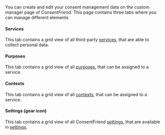 You can create and edit your consent management data on the custom manager page
of _ConsentFriend_. This page contains three tabs where you can manage different
elements.

#### Services 

This tab contains a grid view of all third-party [services](01_Services.md),
that are able to collect personal data.

#### Purposes 

This tab contains a grid view of all [purposes](02_Purposes.md), that can be
assigned to a service.

#### Contexts 

This tab contains a grid view of all [contexts](03_Contexts.md), that can be
assigned to a service.

#### Settings (gear icon) 

This tab contains a grid view of all ConsentFriend [settings](04_Settings.md),
that are available in [settings](../04_System_Settings.md).
